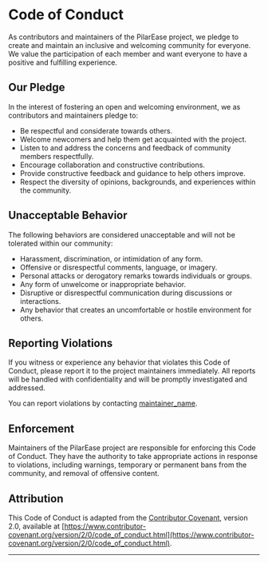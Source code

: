 # Code of Conduct

As contributors and maintainers of the PilarEase project, we pledge to create and maintain an inclusive and welcoming community for everyone. We value the participation of each member and want everyone to have a positive and fulfilling experience.

## Our Pledge

In the interest of fostering an open and welcoming environment, we as contributors and maintainers pledge to:

- Be respectful and considerate towards others.
- Welcome newcomers and help them get acquainted with the project.
- Listen to and address the concerns and feedback of community members respectfully.
- Encourage collaboration and constructive contributions.
- Provide constructive feedback and guidance to help others improve.
- Respect the diversity of opinions, backgrounds, and experiences within the community.

## Unacceptable Behavior

The following behaviors are considered unacceptable and will not be tolerated within our community:

- Harassment, discrimination, or intimidation of any form.
- Offensive or disrespectful comments, language, or imagery.
- Personal attacks or derogatory remarks towards individuals or groups.
- Any form of unwelcome or inappropriate behavior.
- Disruptive or disrespectful communication during discussions or interactions.
- Any behavior that creates an uncomfortable or hostile environment for others.

## Reporting Violations

If you witness or experience any behavior that violates this Code of Conduct, please report it to the project maintainers immediately. All reports will be handled with confidentiality and will be promptly investigated and addressed.

You can report violations by contacting [maintainer_name](mailto:kcpersonalacc@gmail.com).

## Enforcement

Maintainers of the PilarEase project are responsible for enforcing this Code of Conduct. They have the authority to take appropriate actions in response to violations, including warnings, temporary or permanent bans from the community, and removal of offensive content.

## Attribution

This Code of Conduct is adapted from the [Contributor Covenant](https://www.contributor-covenant.org/version/2/0/code_of_conduct.html), version 2.0, available at [https://www.contributor-covenant.org/version/2/0/code_of_conduct.html](https://www.contributor-covenant.org/version/2/0/code_of_conduct.html).

---